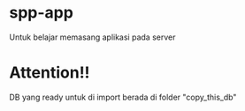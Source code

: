 # spp-app
Untuk belajar memasang aplikasi pada server

# Attention!!
DB yang ready untuk di import berada di folder "copy_this_db"
